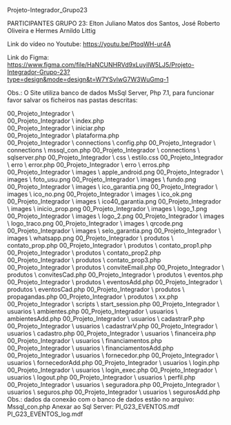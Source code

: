Projeto-Integrador_Grupo23

PARTICIPANTES GRUPO 23: Elton Juliano Matos dos Santos, José Roberto Oliveira e Hermes Arnildo Littig

Link do vídeo no Youtube: https://youtu.be/PtoqWH-ur4A

Link do Figma: https://www.figma.com/file/HaNCUNHRVd9xLuyiIW5LJ5/Projeto-Integrador-Grupo-23?type=design&mode=design&t=W7YSvlwG7W3WuGmq-1

Obs.: O Site utiliza banco de dados MsSql Server, Php 7.1, para funcionar favor salvar os ficheiros nas pastas descritas:

00_Projeto_Integrador	\			
00_Projeto_Integrador	\	index.php		
00_Projeto_Integrador	\	iniciar.php		
00_Projeto_Integrador	\	plataforma.php		
00_Projeto_Integrador	\	connections	\	config.php
00_Projeto_Integrador	\	connections	\	mssql_con.php
00_Projeto_Integrador	\	connections	\	sqlserver.php
00_Projeto_Integrador	\	css	\	estilo.css
00_Projeto_Integrador	\	erro	\	error.php
00_Projeto_Integrador	\	erro	\	erros.php
00_Projeto_Integrador	\	images	\	apple_android.png
00_Projeto_Integrador	\	images	\	foto_usu.png
00_Projeto_Integrador	\	images	\	fundo.png
00_Projeto_Integrador	\	images	\	ico_garantia.png
00_Projeto_Integrador	\	images	\	ico_no.png
00_Projeto_Integrador	\	images	\	ico_ok.png
00_Projeto_Integrador	\	images	\	ico40_garantia.png
00_Projeto_Integrador	\	images	\	inicio_prop.png
00_Projeto_Integrador	\	images	\	logo_1.png
00_Projeto_Integrador	\	images	\	logo_2.png
00_Projeto_Integrador	\	images	\	logo_traco.png
00_Projeto_Integrador	\	images	\	qrcode.png
00_Projeto_Integrador	\	images	\	selo_garantia.png
00_Projeto_Integrador	\	images	\	whatsapp.png
00_Projeto_Integrador	\	produtos	\	contato_prop.php
00_Projeto_Integrador	\	produtos	\	contato_prop1.php
00_Projeto_Integrador	\	produtos	\	contato_prop2.php
00_Projeto_Integrador	\	produtos	\	contato_prop3.php
00_Projeto_Integrador	\	produtos	\	conviteEmail.php
00_Projeto_Integrador	\	produtos	\	convitesCad.php
00_Projeto_Integrador	\	produtos	\	eventos.php
00_Projeto_Integrador	\	produtos	\	eventosAdd.php
00_Projeto_Integrador	\	produtos	\	eventosCad.php
00_Projeto_Integrador	\	produtos	\	propagandas.php
00_Projeto_Integrador	\	produtos	\	xx.php
00_Projeto_Integrador	\	scripts	\	start_session.php
00_Projeto_Integrador	\	usuarios	\	ambientes.php
00_Projeto_Integrador	\	usuarios	\	ambientesAdd.php
00_Projeto_Integrador	\	usuarios	\	cadastrarP.php
00_Projeto_Integrador	\	usuarios	\	cadastrarV.php
00_Projeto_Integrador	\	usuarios	\	cadastro.php
00_Projeto_Integrador	\	usuarios	\	financeira.php
00_Projeto_Integrador	\	usuarios	\	financiamentos.php
00_Projeto_Integrador	\	usuarios	\	financiamentosAdd.php
00_Projeto_Integrador	\	usuarios	\	fornecedor.php
00_Projeto_Integrador	\	usuarios	\	fornecedorAdd.php
00_Projeto_Integrador	\	usuarios	\	login.php
00_Projeto_Integrador	\	usuarios	\	login_exec.php
00_Projeto_Integrador	\	usuarios	\	logout.php
00_Projeto_Integrador	\	usuarios	\	perfil.php
00_Projeto_Integrador	\	usuarios	\	seguradora.php
00_Projeto_Integrador	\	usuarios	\	seguros.php
00_Projeto_Integrador	\	usuarios	\	segurosAdd.php
Obs.: dados da conexão com o banco de dados estão no arquivo: Mssql_con.php
Anexar ao Sql Server:
PI_G23_EVENTOS.mdf
PI_G23_EVENTOS_log.mdf
